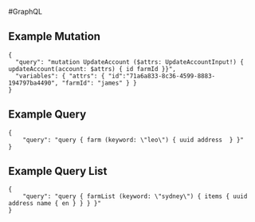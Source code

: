 #GraphQL

## Example Mutation
```
{
  "query": "mutation UpdateAccount ($attrs: UpdateAccountInput!) { updateAccount(account: $attrs) { id farmId }}",
  "variables": { "attrs": { "id":"71a6a833-8c36-4599-8883-194797ba4490", "farmId": "james" } }
}
```

## Example Query
```
{
    "query": "query { farm (keyword: \"leo\") { uuid address  } }"
}
```

## Example Query List
```
{
    "query": "query { farmList (keyword: \"sydney\") { items { uuid address name { en } } } }"
}
```
